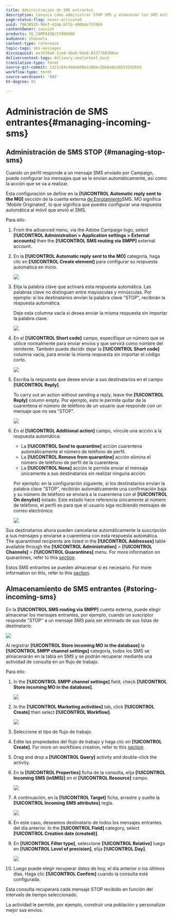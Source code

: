 ```yaml
---
title: Administración de SMS entrantes
description: Conozca cómo administrar STOP SMS y almacenar los SMS entrantes en Adobe Campaign.
page-status-flag: never-activated
uuid: f063052b-96ef-41b6-bf1b-4006de73f0b9
contentOwner: sauviat
products: SG_CAMPAIGN/STANDARD
audience: channels
content-type: reference
topic-tags: sms-messages
discoiquuid: ee1970e6-1ced-46e0-94e6-8337768300ee
delivercontext-tags: delivery,smsContent,back
translation-type: tm+mt
source-git-commit: 1321c84c49de6d9a318bbc5bb8a0e28b332d2b5d
workflow-type: tm+mt
source-wordcount: '593'
ht-degree: 8%

---
```



# Administración de SMS entrantes{#managing-incoming-sms}

## Administración de SMS STOP {#managing-stop-sms}

Cuando un perfil responde a un mensaje SMS enviado por Campaign, puede configurar los mensajes que se le envían automáticamente, así como la acción que se va a realizar.

Esta configuración se define en la **[!UICONTROL Automatic reply sent to the MO]** sección de la cuenta externa [de Enrutamiento](../../administration/using/configuring-sms-channel.md#defining-an-sms-routing)SMS. MO significa &#39;Mobile Originated&#39;, lo que significa que puedes configurar una respuesta automática al móvil que envió el SMS.

Para ello:

1. From the advanced menu, via the Adobe Campaign logo, select **[!UICONTROL Administration > Application settings > External accounts]** then the **[!UICONTROL SMS routing via SMPP]** external account.
1. En la **[!UICONTROL Automatic reply sent to the MO]** categoría, haga clic en **[!UICONTROL Create element]** para configurar su respuesta automática en inicio.

   ![](assets/sms_mo_1.png)

1. Elija la palabra clave que activará esta respuesta automática. Las palabras clave no distinguen entre mayúsculas y minúsculas. Por ejemplo: si los destinatarios envían la palabra clave &quot;STOP&quot;, recibirán la respuesta automática.

   Deje esta columna vacía si desea enviar la misma respuesta sin importar la palabra clave.

   ![](assets/sms_mo_2.png)

1. En el **[!UICONTROL Short code]** campo, especifique un número que se utilice normalmente para enviar envíos y que servirá como nombre del remitente. También puede decidir dejar la **[!UICONTROL Short code]** columna vacía, para enviar la misma respuesta sin importar el código corto.

   ![](assets/sms_mo_4.png)

1. Escriba la respuesta que desee enviar a sus destinatarios en el campo **[!UICONTROL Reply]**.

   To carry out an action without sending a reply, leave the **[!UICONTROL Reply]** column empty. Por ejemplo, esto le permite quitar de la cuarentena el número de teléfono de un usuario que responde con un mensaje que no sea &quot;STOP&quot;.

   ![](assets/sms_mo_3.png)

1. En el **[!UICONTROL Additional action]** campo, vincule una acción a la respuesta automática:

   * La **[!UICONTROL Send to quarantine]** acción cuarentena automáticamente el número de teléfono de perfil.
   * La **[!UICONTROL Remove from quarantine]** acción elimina el número de teléfono de perfil de la cuarentena.
   * La **[!UICONTROL None]** acción le permite enviar el mensaje únicamente a sus destinatarios sin realizar ninguna acción.

   Por ejemplo: en la configuración siguiente, si los destinatarios envían la palabra clave &quot;STOP&quot;, recibirán automáticamente una confirmación baja y su número de teléfono se enviará a la cuarentena con el **[!UICONTROL On denylist]** estado. Este estado hace referencia únicamente al número de teléfono, el perfil es para que el usuario siga recibiendo mensajes de correo electrónico.

   ![](assets/sms_mo.png)

Sus destinatarios ahora pueden cancelarse automáticamente la suscripción a sus mensajes y enviarse a cuarentena con esta respuesta automática. The quarantined recipients are listed in the **[!UICONTROL Addresses]** table available through the **[!UICONTROL Administration]** > **[!UICONTROL Channels]** > **[!UICONTROL Quarantines]** menu. For more information on quarantines, refer to this [section](../../sending/using/understanding-quarantine-management.md).

Estos SMS entrantes se pueden almacenar si es necesario. For more information on this, refer to this [section](#storing-incoming-sms).

## Almacenamiento de SMS entrantes {#storing-incoming-sms}

En la **[!UICONTROL SMS routing via SMPP]** cuenta externa, puede elegir almacenar los mensajes entrantes, por ejemplo, cuando un suscriptor responde &quot;STOP&quot; a un mensaje SMS para ser eliminado de sus listas de destinatario.

![](assets/sms_config_mo_1.png)

Al registrar **[!UICONTROL Store incoming MO in the database]** la **[!UICONTROL SMPP channel settings]** categoría, todos los SMS se almacenarán en la tabla en SMS y se podrán recuperar mediante una actividad de consulta en un flujo de trabajo.

Para ello:

1. In the **[!UICONTROL SMPP channel settings]** field, check **[!UICONTROL Store incoming MO in the database]**.

   ![](assets/sms_config_mo_2.png)

1. In the **[!UICONTROL Marketing activities]** tab, click **[!UICONTROL Create]** then select **[!UICONTROL Workflow]**.

   ![](assets/sms_config_mo_3.png)

1. Seleccione el tipo de flujo de trabajo.
1. Edite las propiedades del flujo de trabajo y haga clic en **[!UICONTROL Create]**. For more on workflows creation, refer to this [section](../../automating/using/building-a-workflow.md).
1. Drag and drop a **[!UICONTROL Query]** activity and double-click the activity.
1. En la **[!UICONTROL Properties]** ficha de la consulta, elija **[!UICONTROL Incoming SMS (inSMS)]** en el **[!UICONTROL Resource]** campo.

   ![](assets/sms_config_mo_4.png)

1. A continuación, en la **[!UICONTROL Target]** ficha, arrastre y suelte la **[!UICONTROL Incoming SMS attributes]** regla.

   ![](assets/sms_config_mo_5.png)

1. En este caso, deseamos destinatario de todos los mensajes entrantes del día anterior. In the **[!UICONTROL Field]** category, select **[!UICONTROL Creation date (created)]**.
1. En **[!UICONTROL Filter type]**, seleccione **[!UICONTROL Relative]** luego en **[!UICONTROL Level of precision]**, elija **[!UICONTROL Day]**.

   ![](assets/sms_config_mo_6.png)

1. Luego puede elegir recuperar datos de hoy, el día anterior o los últimos días. Haga clic **[!UICONTROL Confirm]** cuando la consulta esté configurada.

Esta consulta recuperará cada mensaje STOP recibido en función del intervalo de tiempo seleccionado.

La actividad le permite, por ejemplo, construir una población y personalizar mejor sus envíos.
